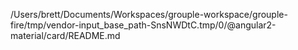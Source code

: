 /Users/brett/Documents/Workspaces/grouple-workspace/grouple-fire/tmp/vendor-input_base_path-SnsNWDtC.tmp/0/@angular2-material/card/README.md